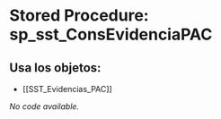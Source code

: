 # Stored Procedure: sp_sst_ConsEvidenciaPAC

## Usa los objetos:
- [[SST_Evidencias_PAC]]

*No code available.*
